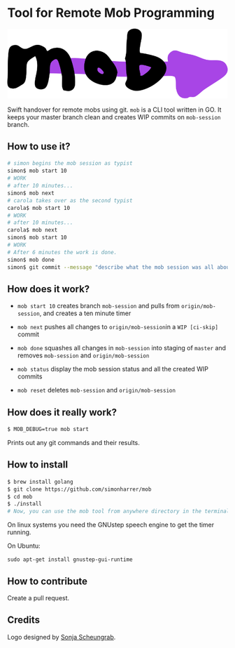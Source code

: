 # Tool for Remote Mob Programming

![mob Logo](logo.svg)

Swift handover for remote mobs using git. 
`mob` is a CLI tool written in GO.
It keeps your master branch clean and creates WIP commits on `mob-session` branch.

## How to use it?

```bash
# simon begins the mob session as typist
simon$ mob start 10
# WORK
# after 10 minutes...
simon$ mob next
# carola takes over as the second typist
carola$ mob start 10
# WORK
# after 10 minutes...
carola$ mob next
simon$ mob start 10
# WORK
# After 6 minutes the work is done.
simon$ mob done
simon$ git commit --message "describe what the mob session was all about"
```

## How does it work?

- `mob start 10` creates branch `mob-session` and pulls from `origin/mob-session`, and creates a ten minute timer
- `mob next` pushes all changes to `origin/mob-session`in a `WIP [ci-skip]` commit
- `mob done` squashes all changes in `mob-session` into staging of `master` and removes `mob-session` and `origin/mob-session` 

- `mob status` display the mob session status and all the created WIP commits
- `mob reset` deletes `mob-session` and `origin/mob-session`

## How does it really work?

```bash
$ MOB_DEBUG=true mob start
```

Prints out any git commands and their results.

## How to install

```bash
$ brew install golang
$ git clone https://github.com/simonharrer/mob
$ cd mob
$ ./install
# Now, you can use the mob tool from anywhere directory in the terminal
```

On linux systems you need the GNUstep speech engine to get the timer running.

On Ubuntu:
```
sudo apt-get install gnustep-gui-runtime
```

## How to contribute

Create a pull request.

## Credits

Logo designed by [Sonja Scheungrab](https://twitter.com/multebaerr).
